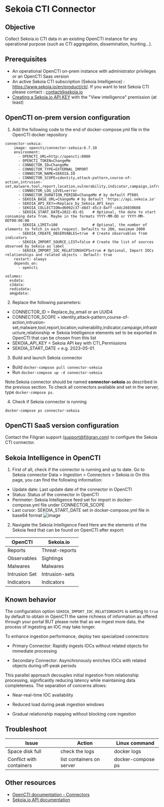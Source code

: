 # Sekoia CTI Connector

## Objective
Collect Sekoia.io CTI data in an existing OpenCTI instance for any operational purpose (such as CTI aggregation, dissemination, hunting...).

## Prerequisites
- An operational OpenCTI on-prem instance with administrator privileges or an OpenCTI Saas version
- An active Sekoia CTI subscription (Sekoia Intelligence) : https://www.sekoia.io/en/product/cti/. If you want to test Sekoia CTI please contact : contact@sekoia.io
- [Creating a Sekoia.io API KEY](https://docs.sekoia.io/getting_started/manage_api_keys/) with the "View intelligence" premission (at least)

## OpenCTI on-prem version configuration

1. Add the following code to the end of docker-compose.yml file in the OpenCTI docker repository

```
connector-sekoia:
    image: opencti/connector-sekoia:6.7.10
    environment:
      - OPENCTI_URL=http://opencti:8080
      - OPENCTI_TOKEN=ChangeMe
      - CONNECTOR_ID=ChangeMe
      - CONNECTOR_TYPE=EXTERNAL_IMPORT
      - CONNECTOR_NAME=SEKOIA.IO
      - CONNECTOR_SCOPE=identity,attack-pattern,course-of-action,intrusion-set,malware,tool,report,location,vulnerability,indicator,campaign,infrastructure,relationship
      - CONNECTOR_LOG_LEVEL=error
      - CONNECTOR_DURATION_PERIOD=ChangeMe # by default PT60S
      - SEKOIA_BASE_URL=ChangeMe # by default 'https://api.sekoia.io'
      - SEKOIA_API_KEY=<Replace_by_Sekoia_API_key>
      - SEKOIA_COLLECTION=d6092c37-d8d7-45c3-8aff-c4dc26030608
      - SEKOIA_START_DATE=2022-01-01    # Optional, the date to start consuming data from. Maybe in the formats YYYY-MM-DD or YYYY-MM-DDT00:00:00
      - SEKOIA_LIMIT=100                # Optional, the number of elements to fetch in each request. Defaults to 200, maximum 2000
      - SEKOIA_CREATE_OBSERVABLES=true  # Create observables from indicators
      - SEKOIA_IMPORT_SOURCE_LIST=false # Create the list of sources observed by Sekoia as label
      - SEKOIA_IMPORT_IOC_RELATIONSHIPS=true # Optional, Import IOCs relationships and related objects - Default: true
    restart: always
    depends_on:
      - opencti

volumes:
  esdata:
  s3data:
  redisdata:
  amqpdata:
```

2. Replace the following parameters:

- CONNECTOR_ID = Replace_by_email or an UUID4
- CONNECTOR_SCOPE = identity,attack-pattern,course-of-action,intrusion-set,malware,tool,report,location,vulnerability,indicator,campaign,infrastructure,relationship => Sekoia Intelligence elements set to be exported in OpenCTI that can be chosen from this list
- SEKOIA_API_KEY = Sekoia API key with CTI_Permissions
- SEKOIA_START_DATE = e.g. 2023-05-01

3. Build and launch Sekoia connector

- Build `docker-compose pull connector-sekoia`
- Run `docker-compose up -d connector-sekoia`

Note:Sekoia connector should be named **connector-sekoia** as described in the previous section. To check all connectors available and set in the server, type `docker-compose ps`.

4. Check if Sekoia connector is running

`docker-compose ps connector-sekoia`

## OpenCTI SaaS version configuration

Contact the Filigran support (support@filigran.com) to configure the Sekoia CTI connector.

## Sekoia Intelligence in OpenCTI

1. First of all, check if the connector is running and up to date. Go to Sekoia connector Data > Ingestion > Connectors > Sekoia.io
On this page, you can find the following information:
- Update date: Last update date of the connector in OpenCTI
- Status: Status of the connector in OpenCTI
- Perimeter: Sekoia Intelligence feed set for import in docker-compose.yml file under CONNECTOR_SCOPE
- Last cursor: SEKOIA_START_DATE set in docker-compose.yml file in base64 format
![image](https://github.com/OpenCTI-Platform/connectors/assets/104078945/6b01a85d-464e-4e6c-a2f5-86bd6d9d6cda)

2. Navigate the Sekoia Intelligence Feed
Here are the elements of the Sekoia feed that can be found on OpenCTI after export:

| **OpenCTI**   | **Sekoia.io**  |
|---------------|----------------|
| Reports       | Threat-reports |
| Observables   | Sightings      |
| Malwares      | Malwares       |
| Intrusion Set | Intrusion-sets |
| Indicators    | Indicators     |

## Known behavior

The configuration option `SEKOIA_IMPORT_IOC_RELATIONSHIPS` is setting to `true` by default to obtain in OpenCTI the same richness of information as offered through your portal BUT please note that as we ingest more data, the process of ingesting an IOC may take longer.

To enhance ingestion performance, deploy two specialized connectors:

- Primary Connector: Rapidly ingests IOCs without related objects for immediate processing

- Secondary Connector: Asynchronously enriches IOCs with related objects during off-peak periods

This parallel approach decouples initial ingestion from relationship processing, significantly reducing latency while maintaining data completeness. The separation of concerns allows:

- Near-real-time IOC availability

- Reduced load during peak ingestion windows

- Gradual relationship mapping without blocking core ingestion

## Troubleshoot

| Issue	                   | Action	                   | Linux command      |
|--------------------------|---------------------------|--------------------|
| Space disk full	         | check the logs	           | docker logs        |
| Conflict with containers | list containers on server | docker-compose ps  |

## Other resources

- [OpenCTI documentation - Connectors](https://docs.opencti.io/latest/deployment/connectors/)
- [Sekoia.io API documentation](https://docs.sekoia.io/developer/api/)
